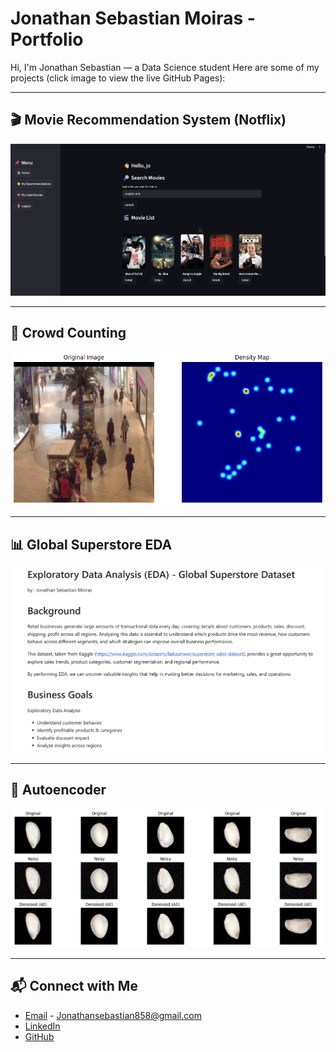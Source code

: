 # Jonathan Sebastian Moiras - Portfolio

Hi, I'm Jonathan Sebastian — a Data Science student
Here are some of my projects (click image to view the live GitHub Pages):

---

## 🎬 Movie Recommendation System (Notflix)
[![Notflix Preview](/assets/Notflix1.png)](https://sebastianmoiras.github.io/movie-recommendation-system/)

---

## 👥 Crowd Counting
[![Crowd Counting Preview](/assets/CrowdCounting1.png)](https://sebastianmoiras.github.io/Crowd-Counting/)

---

## 📊 Global Superstore EDA
[![Superstore Preview](/assets/EDA.png)](https://sebastianmoiras.github.io/Exploratory-Data-Analysis---Global-Superstore/)

---

## 🧩 Autoencoder
[![Autoencoder Preview](/assets/AE1.png)](https://sebastianmoiras.github.io/Autoencoder/)

---

## 📬 Connect with Me
- [Email](mailto:jonathansebastian858@email.com) - Jonathansebastian858@gmail.com  
- [LinkedIn](https://www.linkedin.com/in/jonathan-sebastian-9212b0291)  
- [GitHub](https://github.com/sebastianmoiras)
